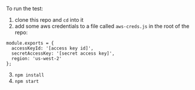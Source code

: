 
To run the test:

1. clone this repo and `cd` into it
2. add some aws credentials to a file called `aws-creds.js` in the root of the repo:

  ```
  module.exports = {
    accessKeyId: '[access key id]',
    secretAccessKey: '[secret access key]',
    region: 'us-west-2'
  };
  ```
3. `npm install`
4. `npm start`